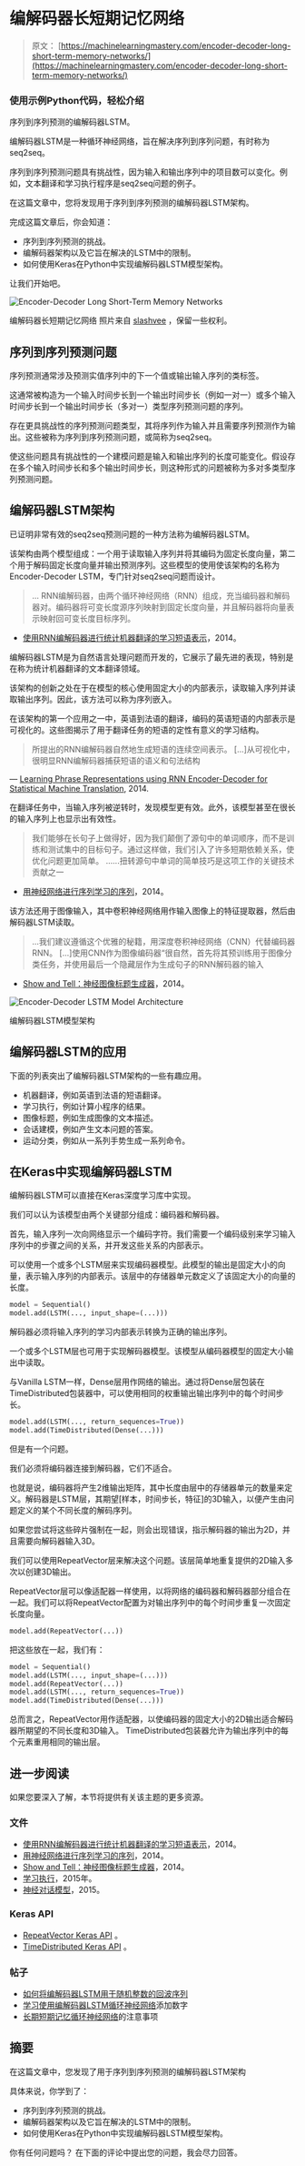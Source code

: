 # 编解码器长短期记忆网络

> 原文： [https://machinelearningmastery.com/encoder-decoder-long-short-term-memory-networks/](https://machinelearningmastery.com/encoder-decoder-long-short-term-memory-networks/)

### 使用示例Python代码，轻松介绍
序列到序列预测的编解码器LSTM。

编解码器LSTM是一种循环神经网络，旨在解决序列到序列问题，有时称为seq2seq。

序列到序列预测问题具有挑战性，因为输入和输出序列中的项目数可以变化。例如，文本翻译和学习执行程序是seq2seq问题的例子。

在这篇文章中，您将发现用于序列到序列预测的编解码器LSTM架构。

完成这篇文章后，你会知道：

*   序列到序列预测的挑战。
*   编解码器架构以及它旨在解决的LSTM中的限制。
*   如何使用Keras在Python中实现编解码器LSTM模型架构。

让我们开始吧。

![Encoder-Decoder Long Short-Term Memory Networks](img/c1cac01eed6e2d603129617a1e7921a8.jpg)

编解码器长短期记忆网络
照片来自 [slashvee](https://www.flickr.com/photos/slashvee/14992713152/) ，保留一些权利。

## 序列到序列预测问题

序列预测通常涉及预测实值序列中的下一个值或输出输入序列的类标签。

这通常被构造为一个输入时间步长到一个输出时间步长（例如一对一）或多个输入时间步长到一个输出时间步长（多对一）类型序列预测问题的序列。

存在更具挑战性的序列预测问题类型，其将序列作为输入并且需要序列预测作为输出。这些被称为序列到序列预测问题，或简称为seq2seq。

使这些问题具有挑战性的一个建模问题是输入和输出序列的长度可能变化。假设存在多个输入时间步长和多个输出时间步长，则这种形式的问题被称为多对多类型序列预测问题。

## 编解码器LSTM架构

已证明非常有效的seq2seq预测问题的一种方法称为编解码器LSTM。

该架构由两个模型组成：一个用于读取输入序列并将其编码为固定长度向量，第二个用于解码固定长度向量并输出预测序列。这些模型的使用使该架构的名称为Encoder-Decoder LSTM，专门针对seq2seq问题而设计。

> ... RNN编解码器，由两个循环神经网络（RNN）组成，充当编码器和解码器对。编码器将可变长度源序列映射到固定长度向量，并且解码器将向量表示映射回可变长度目标序列。

- [使用RNN编解码器进行统计机器翻译的学习短语表示](https://arxiv.org/abs/1406.1078)，2014。

编解码器LSTM是为自然语言处理问题而开发的，它展示了最先进的表现，特别是在称为统计机器翻译的文本翻译领域。

该架构的创新之处在于在模型的核心使用固定大小的内部表示，读取输入序列并读取输出序列。因此，该方法可以称为序列嵌入。

在该架构的第一个应用之一中，英语到法语的翻译，编码的英语短语的内部表示是可视化的。这些图揭示了用于翻译任务的短语的定性有意义的学习结构。

> 所提出的RNN编解码器自然地生成短语的连续空间表示。 [...]从可视化中，很明显RNN编解码器捕获短语的语义和句法结构

— [Learning Phrase Representations using RNN Encoder-Decoder for Statistical Machine Translation](https://arxiv.org/abs/1406.1078), 2014.

在翻译任务中，当输入序列被逆转时，发现模型更有效。此外，该模型甚至在很长的输入序列上也显示出有效性。

> 我们能够在长句子上做得好，因为我们颠倒了源句中的单词顺序，而不是训练和测试集中的目标句子。通过这样做，我们引入了许多短期依赖关系，使优化问题更加简单。 ......扭转源句中单词的简单技巧是这项工作的关键技术贡献之一

- [用神经网络进行序列学习的序列](https://arxiv.org/abs/1409.3215)，2014。

该方法还用于图像输入，其中卷积神经网络用作输入图像上的特征提取器，然后由解码器LSTM读取。

> ...我们建议遵循这个优雅的秘籍，用深度卷积神经网络（CNN）代替编码器RNN。 [...]使用CNN作为图像编码器“很自然，首先将其预训练用于图像分类任务，并使用最后一个隐藏层作为生成句子的RNN解码器的输入

- [Show and Tell：神经图像标题生成器](https://arxiv.org/abs/1411.4555)，2014。

![Encoder-Decoder LSTM Model Architecture](img/4bcb998fc39d11b4abf0c21d80e57c76.jpg)

编解码器LSTM模型架构

## 编解码器LSTM的应用

下面的列表突出了编解码器LSTM架构的一些有趣应用。

*   机器翻译，例如英语到法语的短语翻译。
*   学习执行，例如计算小程序的结果。
*   图像标题，例如生成图像的文本描述。
*   会话建模，例如产生文本问题的答案。
*   运动分类，例如从一系列手势生成一系列命令。

## 在Keras中实现编解码器LSTM

编解码器LSTM可以直接在Keras深度学习库中实现。

我们可以认为该模型由两个关键部分组成：编码器和解码器。

首先，输入序列一次向网络显示一个编码字符。我们需要一个编码级别来学习输入序列中的步骤之间的关系，并开发这些关系的内部表示。

可以使用一个或多个LSTM层来实现编码器模型。此模型的输出是固定大小的向量，表示输入序列的内部表示。该层中的存储器单元数定义了该固定大小的向量的长度。

```py
model = Sequential()
model.add(LSTM(..., input_shape=(...)))
```

解码器必须将输入序列的学习内部表示转换为正确的输出序列。

一个或多个LSTM层也可用于实现解码器模型。该模型从编码器模型的固定大小输出中读取。

与Vanilla LSTM一样，Dense层用作网络的输出。通过将Dense层包装在TimeDistributed包装器中，可以使用相同的权重输出输出序列中的每个时间步长。

```py
model.add(LSTM(..., return_sequences=True))
model.add(TimeDistributed(Dense(...)))
```

但是有一个问题。

我们必须将编码器连接到解码器，它们不适合。

也就是说，编码器将产生2维输出矩阵，其中长度由层中的存储器单元的数量来定义。解码器是LSTM层，其期望[样本，时间步长，特征]的3D输入，以便产生由问题定义的某个不同长度的解码序列。

如果您尝试将这些碎片强制在一起，则会出现错误，指示解码器的输出为2D，并且需要向解码器输入3D。

我们可以使用RepeatVector层来解决这个问题。该层简单地重复提供的2D输入多次以创建3D输出。

RepeatVector层可以像适配器一样使用，以将网络的编码器和解码器部分组合在一起。我们可以将RepeatVector配置为对输出序列中的每个时间步重复一次固定长度向量。

```py
model.add(RepeatVector(...))
```

把这些放在一起，我们有：

```py
model = Sequential()
model.add(LSTM(..., input_shape=(...)))
model.add(RepeatVector(...))
model.add(LSTM(..., return_sequences=True))
model.add(TimeDistributed(Dense(...)))
```

总而言之，RepeatVector用作适配器，以使编码器的固定大小的2D输出适合解码器所期望的不同长度和3D输入。 TimeDistributed包装器允许为输出序列中的每个元素重用相同的输出层。

## 进一步阅读

如果您要深入了解，本节将提供有关该主题的更多资源。

### 文件

*   [使用RNN编解码器进行统计机器翻译的学习短语表示](https://arxiv.org/abs/1406.1078)，2014。
*   [用神经网络进行序列学习的序列](https://arxiv.org/abs/1409.3215)，2014。
*   [Show and Tell：神经图像标题生成器](https://arxiv.org/abs/1411.4555)，2014。
*   [学习执行](http://arxiv.org/abs/1410.4615)，2015年。
*   [神经对话模型](https://arxiv.org/abs/1506.05869)，2015。

### Keras API

*   [RepeatVector Keras API](https://keras.io/layers/core/#repeatvector) 。
*   [TimeDistributed Keras API](https://keras.io/layers/wrappers/#timedistributed) 。

### 帖子

*   [如何将编解码器LSTM用于随机整数的回波序列](http://machinelearningmastery.com/how-to-use-an-encoder-decoder-lstm-to-echo-sequences-of-random-integers/)
*   [学习使用编解码器LSTM循环神经网络](http://machinelearningmastery.com/learn-add-numbers-seq2seq-recurrent-neural-networks/)添加数字
*   [长期短期记忆循环神经网络](http://machinelearningmastery.com/attention-long-short-term-memory-recurrent-neural-networks/)的注意事项

## 摘要

在这篇文章中，您发现了用于序列到序列预测的编解码器LSTM架构

具体来说，你学到了：

*   序列到序列预测的挑战。
*   编解码器架构以及它旨在解决的LSTM中的限制。
*   如何使用Keras在Python中实现编解码器LSTM模型架构。

你有任何问题吗？
在下面的评论中提出您的问题，我会尽力回答。